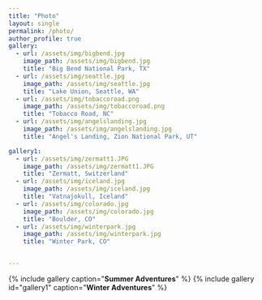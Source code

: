 ```yaml
---
title: "Photo"
layout: single
permalink: /photo/
author_profile: true
gallery:
  - url: /assets/img/bigbend.jpg
    image_path: /assets/img/bigbend.jpg
    title: "Big Bend National Park, TX"
  - url: /assets/img/seattle.jpg
    image_path: /assets/img/seattle.jpg
    title: "Lake Union, Seattle, WA"
  - url: /assets/img/tobaccoroad.png
    image_path: /assets/img/tobaccoroad.png
    title: "Tobacco Road, NC"
  - url: /assets/img/angelslanding.jpg
    image_path: /assets/img/angelslanding.jpg
    title: "Angel's Landing, Zion National Park, UT"

gallery1:
  - url: /assets/img/zermatt1.JPG
    image_path: /assets/img/zermatt1.JPG
    title: "Zermatt, Switzerland"
  - url: /assets/img/iceland.jpg
    image_path: /assets/img/iceland.jpg
    title: "Vatnajokull, Iceland"
  - url: /assets/img/colorado.jpg
    image_path: /assets/img/colorado.jpg
    title: "Boulder, CO"
  - url: /assets/img/winterpark.jpg
    image_path: /assets/img/winterpark.jpg
    title: "Winter Park, CO"


---
```


{% include gallery caption="**Summer Adventures**" %}
{% include gallery id="gallery1" caption="**Winter Adventures**" %}